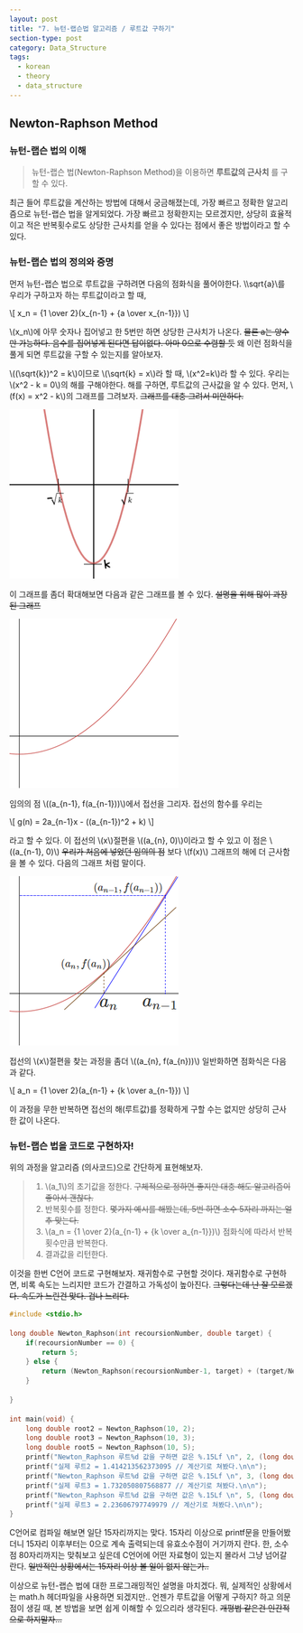 ```yaml
---
layout: post
title: "7. 뉴턴-랩슨법 알고리즘 / 루트값 구하기"
section-type: post
category: Data_Structure
tags:
  - korean
  - theory
  - data_structure
---
```


## Newton-Raphson Method

### 뉴턴-랩슨 법의 이해

> 뉴턴-랩슨 법(Newton-Raphson Method)을 이용하면 **루트값의 근사치** 를 구할 수 있다.

최근 들어 루트값을 계산하는 방법에 대해서 궁금해졌는데, 가장 빠르고 정확한 알고리즘으로 뉴턴-랩슨 법을 알게되었다. 가장 빠르고 정확한지는 모르겠지만, 상당히 효율적이고 적은 반복횟수로도 상당한 근사치를 얻을 수 있다는 점에서 좋은 방법이라고 할 수 있다.

### 뉴턴-랩슨 법의 정의와 증명

먼저 뉴턴-랩슨 법으로 루트값을 구하려면 다음의 점화식을 풀어야한다. \\\sqrt{a}\\를 우리가 구하고자 하는 루트값이라고 할 때,

\\[
x_n = {1 \over 2}(x_{n-1} + {a \over x_{n-1}})
\\]

\\(x_n\\)에 아무 숫자나 집어넣고 한 5번만 하면 상당한 근사치가 나온다. ~~물론 a는 양수만 가능하다. 음수를 집어넣게 된다면 답이없다. 아마 0으로 수렴할 듯~~ 왜 이런 점화식을 풀게 되면 루트값을 구할 수 있는지를 알아보자.

\\((\sqrt{k})^2 = k\\)이므로 \\(\sqrt{k} = x\\)라 할 때, \\(x^2=k\\)라 할 수 있다.
우리는 \\(x^2 - k = 0\\)의 해를 구해야한다. 해를 구하면, 루트값의 근사값을 알 수 있다.
먼저, \\(f(x) = x^2 - k\\)의 그래프를 그려보자. ~~그래프를 대충 그려서 미안하다.~~

![graph1](/img/assets/170121/170121-graph-1.png)

이 그래프를 좀더 확대해보면 다음과 같은 그래프를 볼 수 있다. ~~설명을 위해 많이 과장된 그래프~~

![graph2](/img/assets/170121/170121-graph-2.png)

임의의 점 \\((a_{n-1}, f(a_{n-1}))\\)에서 접선을 그리자.
접선의 함수를 우리는

\\[
g(n) = 2a_{n-1}x - ((a_{n-1})^2 + k)
\\]

라고 할 수 있다. 이 접선의 \\(x\\)절편을 \\((a_{n}, 0)\\)이라고 할 수 있고 이 점은 \\((a_{n-1}, 0)\\) ~~우리가 처음에 넣었던 임의의 점~~ 보다 \\(f(x)\\) 그래프의 해에 더 근사함을 볼 수 있다. 다음의 그래프 처럼 말이다.

![graph3](/img/assets/170121/170121-graph-3.png)

접선의 \\(x\\)절편을 찾는 과정을 좀더 \\((a_{n}, f(a_{n}))\\) 일반화하면 점화식은 다음과 같다.

\\[
a_n = {1 \over 2}(a_{n-1} + {k \over a_{n-1}})
\\]

이 과정을 무한 반복하면 접선의 해(루트값)를 정확하게 구할 수는 없지만 상당히 근사한 값이 나온다.

### 뉴턴-랩슨 법을 코드로 구현하자!

위의 과정을 알고리즘 (의사코드)으로 간단하게 표현해보자.

> 1. \\(a_1\\)의 초기값을 정한다. ~~구체적으로 정하면 좋지만 대충 해도 알고리즘이 좋아서 괜찮다.~~
> 2. 반복횟수를 정한다. ~~몇가지 예시를 해봤는데, 5번 하면 소수 5자리 까지는 얼추 맞는다.~~
> 3. \\(a_n = {1 \over 2}(a_{n-1} + {k \over a_{n-1}})\\) 점화식에 따라서 반복횟수만큼 반복한다.
> 4. 결과값을 리턴한다.

이것을 한번 C언어 코드로 구현해보자. 재귀함수로 구현할 것이다. 재귀함수로 구현하면, 비록 속도는 느리지만 코드가 간결하고 가독성이 높아진다. ~~그렇다는데 난 잘 모르겠다. 속도가 느린건 맞다. 겁나 느리다.~~

```C
#include <stdio.h>

long double Newton_Raphson(int recoursionNumber, double target) {
	if(recoursionNumber == 0) {
		return 5;
	} else {
		return (Newton_Raphson(recoursionNumber-1, target) + (target/Newton_Raphson(recoursionNumber-1, target)))/2;
	}

}

int main(void) {
	long double root2 = Newton_Raphson(10, 2);
	long double root3 = Newton_Raphson(10, 3);
	long double root5 = Newton_Raphson(10, 5);
	printf("Newton_Raphson 루트%d 값을 구하면 값은 %.15Lf \n", 2, (long double)root2);
	printf("실제 루트2 = 1.414213562373095 // 계산기로 쳐봤다.\n\n");
	printf("Newton_Raphson 루트%d 값을 구하면 값은 %.15Lf \n", 3, (long double)root3);
	printf("실제 루트3 = 1.732050807568877 // 계산기로 쳐봤다.\n\n");
	printf("Newton_Raphson 루트%d 값을 구하면 값은 %.15Lf \n", 5, (long double)root5);
	printf("실제 루트3 = 2.23606797749979 // 계산기로 쳐봤다.\n\n");
}
```

C언어로 컴파일 해보면 일단 15자리까지는 맞다. 15자리 이상으로 printf문을 만들어봤더니 15자리 이후부터는 0으로 계속 출력되는데 유효소수점이 거기까지 란다. 한, 소수점 80자리까지는 맞춰보고 싶은데 C언어에 어떤 자료형이 있는지 몰라서 그냥 넘어갈란다. ~~일반적인 상황에서는 15자리 이상 볼 일이 없지 않는가..~~

이상으로 뉴턴-랩슨 법에 대한 프로그래밍적인 설명을 마치겠다. 뭐, 실제적인 상황에서는 math.h 헤더파일을 사용하면 되겠지만.. 언젠가 루트값을 어떻게 구하지? 하고 의문점이 생길 때, 본 방법을 보면 쉽게 이해할 수 있으리라 생각된다. ~~개평법 같은건 인간적으로 하지말자...~~
